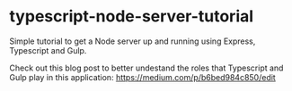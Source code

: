 # typescript-node-server-tutorial
Simple tutorial to get a Node server up and running using Express, Typescript and Gulp.

Check out this blog post to better undestand the roles that Typescript and Gulp play in this application: 
https://medium.com/p/b6bed984c850/edit

